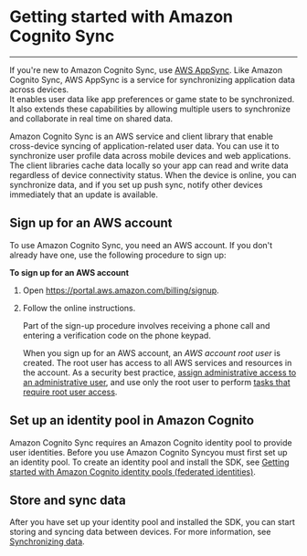 # Getting started with Amazon Cognito Sync<a name="getting-started-with-cognito-sync"></a>

****  
If you're new to Amazon Cognito Sync, use [AWS AppSync](https://aws.amazon.com/appsync/)\. Like Amazon Cognito Sync, AWS AppSync is a service for synchronizing application data across devices\.  
It enables user data like app preferences or game state to be synchronized\. It also extends these capabilities by allowing multiple users to synchronize and collaborate in real time on shared data\.

Amazon Cognito Sync is an AWS service and client library that enable cross\-device syncing of application\-related user data\. You can use it to synchronize user profile data across mobile devices and web applications\. The client libraries cache data locally so your app can read and write data regardless of device connectivity status\. When the device is online, you can synchronize data, and if you set up push sync, notify other devices immediately that an update is available\.

## Sign up for an AWS account<a name="aws-sign-up-sync"></a>

To use Amazon Cognito Sync, you need an AWS account\. If you don't already have one, use the following procedure to sign up: 

**To sign up for an AWS account**

1. Open [https://portal\.aws\.amazon\.com/billing/signup](https://portal.aws.amazon.com/billing/signup)\.

1. Follow the online instructions\.

   Part of the sign\-up procedure involves receiving a phone call and entering a verification code on the phone keypad\.

   When you sign up for an AWS account, an *AWS account root user* is created\. The root user has access to all AWS services and resources in the account\. As a security best practice, [assign administrative access to an administrative user](https://docs.aws.amazon.com/singlesignon/latest/userguide/getting-started.html), and use only the root user to perform [tasks that require root user access](https://docs.aws.amazon.com/general/latest/gr/root-vs-iam.html#aws_tasks-that-require-root)\.

## Set up an identity pool in Amazon Cognito<a name="set-up-an-identity-pool"></a>

Amazon Cognito Sync requires an Amazon Cognito identity pool to provide user identities\. Before you use Amazon Cognito Syncyou must first set up an identity pool\. To create an identity pool and install the SDK, see [Getting started with Amazon Cognito identity pools \(federated identities\)](getting-started-with-identity-pools.md)\.

## Store and sync data<a name="store-and-sync-data"></a>

After you have set up your identity pool and installed the SDK, you can start storing and syncing data between devices\. For more information, see [Synchronizing data](synchronizing-data.md)\.